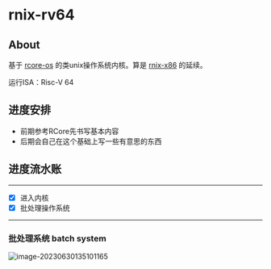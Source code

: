 # rnix-rv64 
## About
基于 [rcore-os](https://github.com/rcore-os/rCore-Tutorial-v3) 的类unix操作系统内核。算是 [rnix-x86](https://github.com/RockRockWhite/rnix-x86) 的延续。

运行ISA：Risc-V 64

## 进度安排
- 前期参考RCore先书写基本内容
- 后期会自己在这个基础上写一些有意思的东西

## 进度流水账
---
- [x] 进入内核
- [x] 批处理操作系统
---
### 批处理系统 batch system
![image-20230630135101165](https://typora-1303830133.cos.ap-shanghai.myqcloud.com/typora/img/image-20230630135101165.png)